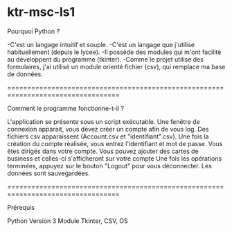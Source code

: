 # ktr-msc-ls1

Pourquoi Python ?

-C'est un langage intuitif et souple.
-C'est un langage que j'utilise habituellement (depuis le lycee).
-Il possède des modules qui m'ont facilité au développent du programme (tkinter).
-Comme le projet utilise des formulaires, j'ai utilisé un module orienté fichier (csv), qui remplace ma base de données.

==================================================================================

Comment le programme fonctionne-t-il ?

L'application se présente sous un script exécutable.
Une fenêtre de connexion apparait, vous devez créer un compte afin de vous log. Des fichiers csv apparaissent (Account.csv et "identifiant".csv).
Une fois la création du compte réalisée, vous entrez l'identifiant et mot de passe.
Vous êtes dirigés dans votre compte.
Vous pouvez ajouter des cartes de business et celles-ci s'afficheront sur votre compte
Une fois les opérations terminées, appuyez sur le bouton "Logout" pour vous déconnecter.
Les données sont sauvegardées.


==================================================================================

Prérequis

Python Version 3
Module Tkinter, CSV, OS
